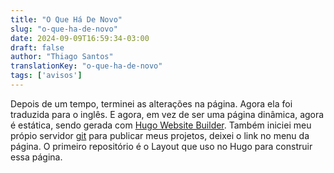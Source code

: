 ```yaml
---
title: "O Que Há De Novo"
slug: "o-que-ha-de-novo"
date: 2024-09-09T16:59:34-03:00
draft: false
author: "Thiago Santos"
translationKey: "o-que-ha-de-novo"
tags: ['avisos']
---
```


Depois de um tempo, terminei as alterações na página. Agora ela foi traduzida para o inglês. E agora, em vez de ser uma página dinâmica, agora é estática, sendo gerada com [Hugo Website Builder](https://gohugo.io/). Também iniciei meu própio servidor [git](https://git-scm.com/) para publicar meus projetos, deixei o link no menu da página. O primeiro repositório é o Layout que uso no Hugo para construir essa página.
